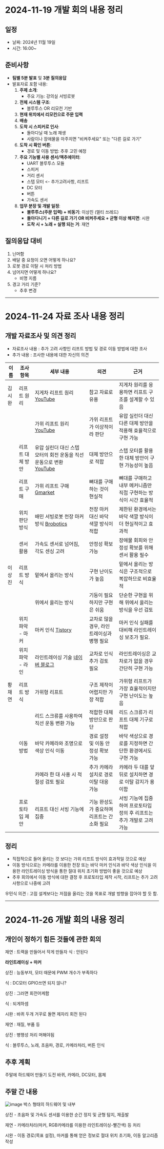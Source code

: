 # 2024-11-19 개발 회의 내용 정리

## 일정
- 날짜: 2024년 11월 19일
- 시간: 16:00~

## 준비사항
- **팀별 5분 발표** 및 **3분 질의응답**
- 발표자료 포함 내용:
    1. **주제 소개**:
       - 주요 기능: 강의실 서빙로봇
    2. **전체 시스템 구조**:
       - 블루투스 OR 리모컨 기반
    3. **현재 위치에서 리모컨으로 주문 입력**
    4. **배송**
    5. **도착 시 스피커로 인사**:
       - 돌아다닐 때 노래 재생
       - 사람이나 장애물을 마주치면 "비켜주세요" 또는 "다른 길로 가기"
    6. **도착 시 확인 버튼**:
       - 경로 및 이동 방법: 추후 고민 예정
    7. **주요 기능별 사용 센서/액추에이터**:
       - UART 블루투스 모듈
       - 스피커
       - 거리 센서
       - 스텝 모터 <- 추가고려사항, 리프트
       - DC 모터
       - 버튼
       - 가속도 센서
    8. **업무 분장 및 개발 일정**:
       - **블루투스(주문 입력) + 비동기**: 이상진 (멀티 쓰레드)
       - **돌아다니기 + 다른 길로 가기 OR 비켜주세요 + 균형 이상 해지면**: 시완
       - **도착 시 + 노래 + 실행 되는 거**: 재연

## 질의응답 대비
1. 닌머함
2. 배달 중 요청이 오면 어떻게 하나요?
3. 로봇 경로 이탈 시 처리 방법
4. 넘어지면 어떻게 하나요? 
   - 비명 지름
5. 경고 거리 기준? 
   - 추후 변경
---

# 2024-11-24 자료 조사 내용 정리
## 개발 자료조사 및 의견 정리

- 자료조사 내용 : 추가 고려 사항인 리프트 방법 및 경로 이동 방법에 대한 조사
- 추가 내용 : 조사한 내용에 대한 자신의 의견

|  이름    | 조사 항목           | 세부 내용                                                                                           | 의견                                                                                      | 근거                                                                                     |
|--------|---------------------|----------------------------------------------------------------------------------------------------|-------------------------------------------------------|------------------------------------------------------------------------------------------|
|  김시완  | 리프트 원리         | 지게차 리프트 원리 [YouTube](https://youtu.be/bU2lPymCacI?si=279GiUGxgk2QhaCB)                     | 참고 자료로 유용                                                                         | 지게차 원리를 응용하면 리프트 구조를 설계할 수 있음                                     |
|          |                     | 가위 리프트 원리 [YouTube](https://www.youtube.com/watch?v=YjjmJ-7lmbQ)                           | 가위 리프트가 이상적이라 판단                                                           | 유압 실린더 대신 다른 대체 방안을 적용해 효율적으로 구현 가능                            |
|          | 리프트 대체 방안    | 유압 실린더 대신 스텝 모터의 회전 운동을 직선 운동으로 변환 [YouTube](https://youtu.be/xjsScOWa5Vo) | 대체 방안으로 적합                                                                      | 스텝 모터를 활용한 대체 방안이 구현 가능성이 높음                                       |
|          | 리프트 구매         | 가위 리프트 구매 [Gmarket](https://item.gmarket.co.kr/Item?goodscode=2069485619)                  | 뼈대를 구매하는 것이 현실적                                                             | 뼈대를 구매하고 내부 메커니즘만 직접 구현하는 방식이 시간 효율적                          |
|          | 위치 판단 방식      | 배민 서빙로봇 천장 마커 방식 [Brobotics](https://www.brobotics.kr/use-it/story/559)                | 천장 마커 대신 바닥 색깔 방식이 적합                                                    | 제한된 환경에서는 바닥 색깔 방식이 더 현실적이고 효과적                                  |
|          | 센서 활용           | 가속도 센서로 넘어짐, 각도 센싱 고려                                                               | 안정성 확보 가능                                                                        | 장애물 회피와 안정성 확보를 위해 센서 활용 필수                                         |
|  이상진  | 리프트 방식         | 밑에서 올리는 방식                                                                                 | 구현 난이도가 높음                                                                      | 밑에서 올리는 방식은 구조적으로 복잡하므로 비효율적                                      |
|          |                     | 위에서 올리는 방식                                                                                 | 기둥이 필요하지만 구현은 쉬움                                                           | 단순한 구현을 위해 위에서 올리는 방식을 우선 검토                                        |
|          | 위치 파악 - 마커    | 마커 인식 [Tistory](https://pg365.tistory.com/m/127)                                              | 교차로 많을 경우, 라인트레이싱과 병행 필요                                              | 마커 인식 실패를 대비해 라인트레이싱 보조가 필요.                                        |
|          | 위치 파악 - 라인    | 라인트레이싱 기술 [네이버 블로그](https://blog.naver.com/wlsepdb/222209379471)                   | 교차로 인식 추가 검토 필요                                                              | 라인트레이싱은 교차로가 없을 경우 간단히 구현 가능                                       |
|  황재연  | 리프트 방식         | 가위형 리프트                                                                                     | 구조 제작이 어렵지만 가장 적합                                                          | 가위형 리프트가 가장 효율적이지만 구현 난이도는 높음                                     |
|          |                     | 리드 스크류를 사용하여 직선 운동 변환 가능                                                        | 적합한 대체 방안으로 판단                                                               | 리드 스크류가 리프트 대체 기구로 적합                                                   |
|          | 이동 방법           | 바닥 카메라와 조명으로 색상 인식 이동                                                              | 경로 설정 및 이동 안정성 확보 가능                                                     | 바닥 색상으로 경로를 지정하면 간단한 환경에서도 구현 가능                                |
|          |                     | 카메라 한 대 사용 시 적절성 검토 필요                                                             | 추가 카메라 설치로 경로 이탈 대응 가능                                                  | 카메라 두 대를 앞뒤로 설치하면 경로 이탈 감지가 용이함                                   |
|          | 프로토타입 제안     | 리프트 대신 서빙 기능에 집중                                                                       | 기능 완성도가 중요하며 리프트는 간소화 필요                                             | 서빙 기능에 집중하여 프로토타입 정의 후 리프트는 추가 개발로 고려 가능                   |

## 정리 
- 직접적으로 들어 올리는 것 보다는 가위 리프트 방식이 효과적일 것으로 예상
- 이동 방식으로는 카메라를 이용한 천장 또는 바닥 마커 인식과 바닥 색상 인식을 이용한 라인트레이싱 방식을 통한 절대 위치 초기화 방법이 좋을 것으로 예상
- 추후 회의에서 이동 방식에 대한 결정 후 프로토타입 제작 시작, 리프트는 추가 고려 사항으로 나중에 고려

우민식 의견 : 고점 설계보다는 저점을 올리는 것을 목표로 개발 방향을 잡아야 할 듯 함.

---

# 2024-11-26 개발 회의 내용 정리
## 개인이 정하기 힘든 것들에 관한 회의

재연 : 트랙을 만들어서 작게 만들자
식 : 안된다

**라인트레이싱 + 마커**

상진 : 능동부저, 모터 때문에 PWM 개수가 부족하다

식 : DC모터 GPIO쓰면 되지 않나?

상진 : 그러면 회전어케함

식 : 되게하셈

시완 : 바퀴 두개 거꾸로 돌면 제자리 회전 된다

재연 : 재질, 부품 등

상진 : 병행성 처리 머해야됨

식 : 블루투스, 노래, 초음파, 경로, 카메라처리, 버튼 인식

## 추후 계획
주말에 하드웨어 만들기 도전
바퀴, 카메라, DC모터, 몸체

## 주말 간 내용
![image](https://github.com/user-attachments/assets/fa8d1806-8da0-4318-9315-55eca631e165)
박스 형태의 하드웨어 및 내부  

상진 - 초음파 및 가속도 센서를 이용한 순간 정지 및 균형 탐지, 재출발

재연 - 카메라처리(마커, RGB카메라를 이용한 라인트레이싱-빨간색) 등 처리

시완 - 이동 경로(목표 설정), 마커를 통해 얻은 정보로 절대 위치 초기화, 이동 알고리즘 작성

